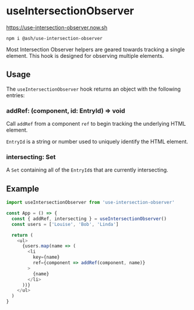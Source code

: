 # useIntersectionObserver

https://use-intersection-observer.now.sh

```
npm i @ash/use-intersection-observer
```

Most Intersection Observer helpers are geared towards tracking a single element.
This hook is designed for observing multiple elements.

## Usage

The `useIntersectionObserver` hook returns an object with the following entries:

### addRef: (component, id: EntryId) => void

Call `addRef` from a component `ref` to begin tracking the underlying HTML element.

`EntryId` is a string or number used to uniquely identify the HTML element.

### intersecting: Set<EntryId>

A `Set` containing all of the `EntryId`s that are currently intersecting.

## Example

```js
import useIntersectionObserver from 'use-intersection-observer'

const App = () => {
  const { addRef, intersecting } = useIntersectionObserver()
  const users = ['Louise', 'Bob', 'Linda']

  return (
    <ul>
      {users.map(name => (
        <li
          key={name}
          ref={component => addRef(component, name)}
        >
          {name}
        </li>
      ))}
    </ul>
  )
}
```

